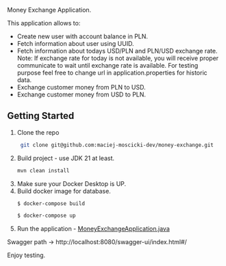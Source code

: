 Money Exchange Application.

This application allows to:
- Create new user with account balance in PLN.
- Fetch information about user using UUID.
- Fetch information about todays USD/PLN and PLN/USD exchange rate. 
  Note: If exchange rate for today is not available, you will receive proper communicate to wait until exchange rate is available.
        For testing purpose feel free to change url in application.properties for historic data.
- Exchange customer money from PLN to USD.
- Exchange customer money from USD to PLN.

## Getting Started
1. Clone the repo
   ```bash
    git clone git@github.com:maciej-moscicki-dev/money-exchange.git
   ```
2. Build project - use JDK 21 at least.
   ```bash
   mvn clean install
   ```   
3. Make sure your Docker Desktop is UP.
4. Build docker image for database.
   ```bash
   $ docker-compose build
   ```
   ```bash
   $ docker-compose up
   ```
5. Run the application - [MoneyExchangeApplication.java](src/main/java/com/finance/moneyexchange/MoneyExchangeApplication.java) 

Swagger path -> http://localhost:8080/swagger-ui/index.html#/

Enjoy testing.
    
